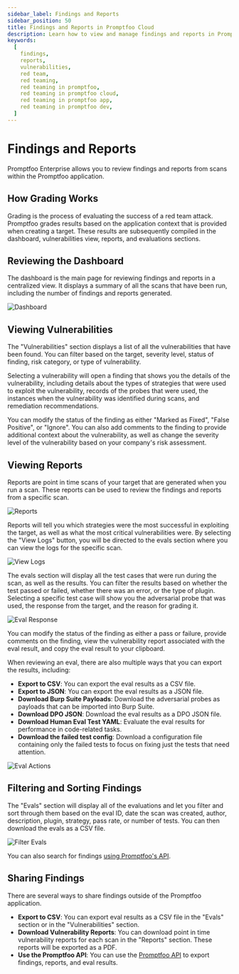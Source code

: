 ```yaml
---
sidebar_label: Findings and Reports
sidebar_position: 50
title: Findings and Reports in Promptfoo Cloud
description: Learn how to view and manage findings and reports in Promptfoo Cloud
keywords:
  [
    findings,
    reports,
    vulnerabilities,
    red team,
    red teaming,
    red teaming in promptfoo,
    red teaming in promptfoo cloud,
    red teaming in promptfoo app,
    red teaming in promptfoo dev,
  ]
---
```


# Findings and Reports

Promptfoo Enterprise allows you to review findings and reports from scans within the Promptfoo application.

## How Grading Works

Grading is the process of evaluating the success of a red team attack. Promptfoo grades results based on the application context that is provided when creating a target. These results are subsequently compiled in the dashboard, vulnerabilities view, reports, and evaluations sections.

## Reviewing the Dashboard

The dashboard is the main page for reviewing findings and reports in a centralized view. It displays a summary of all the scans that have been run, including the number of findings and reports generated.

![Dashboard](/img/enterprise-docs/promptfoo-dashboard.png)

## Viewing Vulnerabilities

The "Vulnerabilities" section displays a list of all the vulnerabilities that have been found. You can filter based on the target, severity level, status of finding, risk category, or type of vulnerability.

Selecting a vulnerability will open a finding that shows you the details of the vulnerability, including details about the types of strategies that were used to exploit the vulnerability, records of the probes that were used, the instances when the vulnerability was identified during scans, and remediation recommendations.

You can modify the status of the finding as either "Marked as Fixed", "False Positive", or "Ignore". You can also add comments to the finding to provide additional context about the vulnerability, as well as change the severity level of the vulnerability based on your company's risk assessment.

## Viewing Reports

Reports are point in time scans of your target that are generated when you run a scan. These reports can be used to review the findings and reports from a specific scan.

![Reports](/img/enterprise-docs/view-report.png)

Reports will tell you which strategies were the most successful in exploiting the target, as well as what the most critical vulnerabilities were. By selecting the "View Logs" button, you will be directed to the evals section where you can view the logs for the specific scan.

![View Logs](/img/enterprise-docs/view-logs.png)

The evals section will display all the test cases that were run during the scan, as well as the results. You can filter the results based on whether the test passed or failed, whether there was an error, or the type of plugin. Selecting a specific test case will show you the adversarial probe that was used, the response from the target, and the reason for grading it.

![Eval Response](/img/enterprise-docs/eval-example.png)

You can modify the status of the finding as either a pass or failure, provide comments on the finding, view the vulnerability report associated with the eval result, and copy the eval result to your clipboard.

When reviewing an eval, there are also multiple ways that you can export the results, including:

- **Export to CSV**: You can export the eval results as a CSV file.
- **Export to JSON**: You can export the eval results as a JSON file.
- **Download Burp Suite Payloads**: Download the adversarial probes as payloads that can be imported into Burp Suite.
- **Download DPO JSON**: Download the eval results as a DPO JSON file.
- **Download Human Eval Test YAML**: Evaluate the eval results for performance in code-related tasks.
- **Download the failed test config**: Download a configuration file containing only the failed tests to focus on fixing just the tests that need attention.

![Eval Actions](/img/enterprise-docs/export-results.gif)

## Filtering and Sorting Findings

The "Evals" section will display all of the evaluations and let you filter and sort through them based on the eval ID, date the scan was created, author, description, plugin, strategy, pass rate, or number of tests. You can then download the evals as a CSV file.

![Filter Evals](/img/enterprise-docs/filter-evals.png)

You can also search for findings [using Promptfoo's API](https://www.promptfoo.dev/docs/api-reference/#tag/default/GET/api/v1/results).

## Sharing Findings

There are several ways to share findings outside of the Promptfoo application.

- **Export to CSV**: You can export eval results as a CSV file in the "Evals" section or in the "Vulnerabilities" section.
- **Download Vulnerability Reports**: You can download point in time vulnerability reports for each scan in the "Reports" section. These reports will be exported as a PDF.
- **Use the Promptfoo API**: You can use the [Promptfoo API](https://www.promptfoo.dev/docs/api-reference/) to export findings, reports, and eval results.
